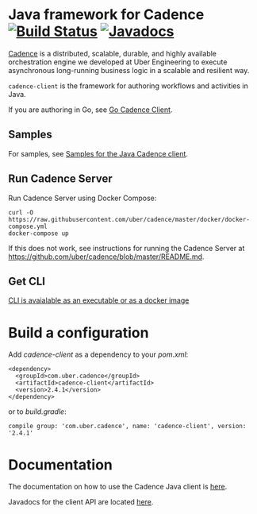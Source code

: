 # Java framework for Cadence [![Build Status](https://travis-ci.com/uber-java/cadence-client.svg?branch=master)](https://travis-ci.com/uber-java/cadence-client) [![Javadocs](https://www.javadoc.io/badge/com.uber.cadence/cadence-client.svg)](https://www.javadoc.io/doc/com.uber.cadence/cadence-client)


[Cadence](https://github.com/uber/cadence) is a distributed, scalable, durable, and highly available orchestration engine we developed at Uber Engineering to execute asynchronous long-running business logic in a scalable and resilient way.

`cadence-client` is the framework for authoring workflows and activities in Java.

If you are authoring in Go, see [Go Cadence Client](https://github.com/uber-go/cadence-client).

## Samples

For samples, see [Samples for the Java Cadence client](https://github.com/uber/cadence-java-samples).

## Run Cadence Server

Run Cadence Server using Docker Compose:

    curl -O https://raw.githubusercontent.com/uber/cadence/master/docker/docker-compose.yml
    docker-compose up

If this does not work, see instructions for running the Cadence Server at https://github.com/uber/cadence/blob/master/README.md.

## Get CLI

[CLI is avaialable as an executable or as a docker image](https://github.com/uber/cadence/blob/master/tools/cli/README.md)

# Build a configuration

Add *cadence-client* as a dependency to your *pom.xml*:

    <dependency>
      <groupId>com.uber.cadence</groupId>
      <artifactId>cadence-client</artifactId>
      <version>2.4.1</version>
    </dependency>
    
or to *build.gradle*:

    compile group: 'com.uber.cadence', name: 'cadence-client', version: '2.4.1'

# Documentation

The documentation on how to use the Cadence Java client is [here](https://cadenceworkflow.io/docs/javaclient/).

Javadocs for the client API are located [here](https://www.javadoc.io/doc/com.uber.cadence/cadence-client).

